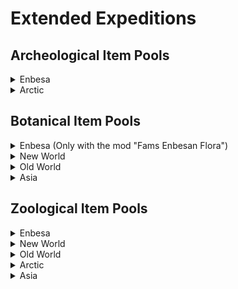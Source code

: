 # Extended Expeditions

## Archeological Item Pools

<details>
  <summary>Enbesa</summary>

- Common/Uncommon

  - <img src="./doc/archeological/icon_ring.png" width="20" /> Bovine Ivory Ring
  - <img src="./doc/archeological/icon_necklace.png" width="20" /> Arabesque Trinkets
  - <img src="./doc/archeological/icon_mask.png" width="20" /> Painted Mask
  - <img src="./doc/archeological/icon_figure.png" width="20" /> Animal Figure
  - <img src="./doc/archeological/icon_book.png" width="20" /> Glory of Kings

- Rare

  - <img src="./doc/archeological/icon_lion.png" width="20" /> Lion of Selamawi
  - <img src="./doc/archeological/icon_phemba.png" width="20" /> Mother and Child Figure
  - <img src="./doc/archeological/icon_terracota.png" width="20" /> Striking Terracotta Figure
  - <img src="./doc/archeological/icon_obelix.png" width="20" /> Arksum Obelisk
  - <img src="./doc/archeological/icon_souvenir.png" width="20" /> Masu Masu's Trinket
  - <img src="./doc/archeological/icon_map.png" width="20" /> Masu's Mapamundi
  - <img src="./doc/archeological/icon_carving.png" width="20" /> Intricate Baked Mud Tile

</details>
<details>
    <summary>Arctic</summary>

- Rare

  - <img src="./doc/archeological/icon_security.png" width="20" /> Collection Of Lost Expedition Relics
  - <img src="./doc/archeological/icon_scroll.png" width="20" /> Heimskringla
  - <img src="./doc/archeological/icon_model_1.png" width="20" /> Inunnguaq Inuksuk
  - <img src="./doc/archeological/icon_model_2.png" width="20" /> Pirujaqarvik Inuksuk
  - <img src="./doc/archeological/icon_toy.png" width="20" /> Toy Qamutiik

</details>

## Botanical Item Pools

<details>
  <summary>Enbesa (Only with the mod "Fams Enbesan Flora")</summary>

- Common/Uncommon

  - <img src="./doc/botanical/icon_wanzaberries.png" width="20" /> Old Wanza Tree
  - <img src="./doc/botanical/icon_frankincense.png" width="20" /> Frankincense
  - <img src="./doc/botanical/icon_gazania.png" width="20" /> Gazania
  - <img src="./doc/botanical/icon_periwinkle.png" width="20" /> Cape Periwinkle

- Rare

  - <img src="./doc/botanical/icon_lionsear.png" width="20" /> Lion's Ear
  - <img src="./doc/botanical/icon_aloe.png" width="20" /> Aloe
  - <img src="./doc/botanical/icon_custardapple.png" width="20" /> Wild Custard Apple
  - <img src="./doc/botanical/icon_spurflower.png" width="20" /> Spur Flower
  - <img src="./doc/botanical/icon_ironwoodolive.png" width="20" /> Ironwood Olive Tree
  - <img src="./doc/botanical/icon_moringa.png" width="20" /> Moringa Tree

</details>

<details>
  <summary>New World</summary>

- Common/Uncommon

  - <img src="./doc/botanical/icon_coco_tree.png" width="20" /> Coconut Palm
  - <img src="./doc/botanical/icon_hevea.png" width="20" /> Hevea Tree
  - <img src="./doc/botanical/icon_palm_tree.png" width="20" /> Royal Palm
  - <img src="./doc/botanical/icon_sea_lavender.png" width="20" /> Sea-lavender
  - <img src="./doc/botanical/item_pillar_coral.png" width="20" /> Pillar Coral
  - <img src="./doc/botanical/icon_staghorn_coral.png" width="20" /> Staghorn Coral

- Rare

  - <img src="./doc/botanical/icon_great_star_coral.png" width="20" /> Great Star Coral
  - <img src="./doc/botanical/icon_star_bright_lotus.png" width="20" /> Yellow Lotus
  - <img src="./doc/botanical/icon_guayacan_de_manizales.png" width="20" /> Guayacan de Manizales
  - <img src="./doc/botanical/icon_giant_water_lily.png" width="20" /> Giant Water Lily
  - <img src="./doc/botanical/item_metaxya.png" width="20" /> Metaxya Farn
  - <img src="./doc/botanical/icon_purple_pitcher.png" width="20" /> Purple Pitcher Plant
  - <img src="./doc/botanical/icon_frailejones.png" width="20" /> Espeletia
  - <img src="./doc/botanical/icon_queen_of_andes.png" width="20" /> Queen of the Andes
  - <img src="./doc/botanical/icon_lianas.png" width="20" /> Sea Heart Liana

</details>

<details>
  <summary>Old World</summary>

- Common/Uncommon

  - <img src="./doc/botanical/icon_reeds.png" width="20" /> Common Reed
  - <img src="./doc/botanical/icon_rocky_mountain_fir.png" width="20" /> Subalpine Fir
  - <img src="./doc/botanical/icon_foxglove.png" width="20" /> Foxglove
  - <img src="./doc/botanical/icon_dandelion.png" width="20" /> Dandelion
  - <img src="./doc/botanical/icon_peppermint.png" width="20" /> Peppermint
  - <img src="./doc/botanical/icon_hemp.png" width="20" /> Hemp
  - <img src="./doc/botanical/icon_poppy.png" width="20" /> Poopy
  - <img src="./doc/botanical/icon_saxifraga.png" width="20" /> Purple Saxifage
  - <img src="./doc/botanical/icon_lilies.png" width="20" /> Water Lily
  - <img src="./doc/botanical/icon_salvia.png" width="20" /> Meadow Sage

</details>

<details>
  <summary>Asia</summary>

- Common/Uncommon

  - <img src="./doc/botanical/icon_vines.png" width="20" /> Morning Glory
  - <img src="./doc/botanical/icon_cherry_blossom.png" width="20" /> Oriental Cherry
  - <img src="./doc/botanical/icon_rhododendron.png" width="20" /> Rhododendron
  - <img src="./doc/botanical/item_papyrus.png" width="20" /> Papyrus
  - <img src="./doc/botanical/item_water_hyacinth.png" width="20" /> Water Hyacinth
  - <img src="./doc/botanical/icon_downy_jasmine.png" width="20" /> Star Jasmine
  - <img src="./doc/botanical/icon_magnolia_champaca.png" width="20" /> Champak
  - <img src="./doc/botanical/icon_tulsi.png" width="20" /> Tulsi

</details>

## Zoological Item Pools

<details>
  <summary>Enbesa</summary>

- Common/Uncommon

  - <img src="./doc/zoological/icon_dromedary.png" width="20" /> Dromedary
  - <img src="./doc/zoological/icon_enbesan_wolf.png" width="20" /> Enbesan Wolf
  - <img src="./doc/zoological/icon_bale_two_horned_chameleon.png" width="20" /> Two-Horned Chameleon
  - <img src="./doc/zoological/icon_zebra.png" width="20" /> Imperial Zebra
  - <img src="./doc/zoological/icon_wild_dog.png" width="20" /> Wild Dog
  - <img src="./doc/zoological/icon_spider.png" width="20" /> Curly-Hair Tarantula
  - <img src="./doc/zoological/icon_ostrich.png" width="20" /> Ostrich
  - <img src="./doc/zoological/icon_flamingo.png" width="20" /> Flamingo

- Rare

  - <img src="./doc/zoological/icon_grey_crowned_crane.png" width="20" /> Grey Crowned Crane
  - <img src="./doc/zoological/icon_mountain_nyala.png" width="20" /> Mountain Nyala
  - <img src="./doc/zoological/icon_oryx.png" width="20" /> Oryxe
  - <img src="./doc/zoological/icon_spotted_hyena.png" width="20" /> Spotted Hyena
  - <img src="./doc/zoological/icon_wildebeest.png" width="20" /> Wildebeest
  - <img src="./doc/zoological/icon_impala.png" width="20" /> Impala
  - <img src="./doc/zoological/icon_caracal.png" width="20" /> Caracal
  - <img src="./doc/zoological/icon_fennec.png" width="20" /> Feccec
  - <img src="./doc/zoological/icon_scorpion.png" width="20" /> Emperor Scorpion
  - <img src="./doc/zoological/icon_snake.png" width="20" /> Spitting Cobra
  - <img src="./doc/zoological/icon_bat_eared_fennec.png" width="20" /> Bat-Eared Fennec

</details>

<details>
  <summary>New World</summary>

- Common/Uncommon

  - <img src="./doc/zoological/icon_mantaray.png" width="20" /> Manta Ray
  - <img src="./doc/zoological/icon_lionfish.png" width="20" /> Lionfish
  - <img src="./doc/zoological/icon_seahorses.png" width="20" /> Seahorses
  - <img src="./doc/zoological/icon_turtle.png" width="20" /> Green Turtle
  - <img src="./doc/zoological/icon_alpacca.png" width="20" /> Alpaca
  - <img src="./doc/zoological/icon_vulture_ver2.png" width="20" /> Condor

- Rare

  - <img src="./doc/zoological/icon_dolphin.png" width="20" /> Bottlenose Dolphin
  - <img src="./doc/zoological/icon_balloonfish.png" width="20" /> Balloon Fish
  - <img src="./doc/zoological/icon_black_cockatoo.png" width="20" /> Glossy Black Cockatoo
  - <img src="./doc/zoological/icon_puma.png" width="20" /> Puma
  - <img src="./doc/zoological/icon_jaguar.png" width="20" /> Jaguar
  - <img src="./doc/zoological/icon_pelican.png" width="20" /> Pelican
  - <img src="./doc/zoological/icon_black_caiman.png" width="20" /> Black Caiman

</details>

<details>
  <summary>Old World</summary>

- Common/Uncommon

  - <img src="./doc/zoological/icon_pigs.png" width="20" /> Domestic Pig
  - <img src="./doc/zoological/icon_chicken.png" width="20" /> Chicken
  - <img src="./doc/zoological/icon_horse.png" width="20" /> Horse
  - <img src="./doc/zoological/icon_cattle.png" width="20" /> Cattle
  - <img src="./doc/zoological/icon_sheep.png" width="20" /> Sheap
  - <img src="./doc/zoological/icon_goat.png" width="20" /> Goat
  - <img src="./doc/zoological/icon_brown_bear.png" width="20" /> Brown Bear
  - <img src="./doc/zoological/icon_black_bear.png" width="20" /> Black Bear

- Rare

  - <img src="./doc/zoological/icon_blob_fish.png" width="20" /> Blobfish
  - <img src="./doc/zoological/icon_helmet_jellyfish.png" width="20" /> Helmet Jellyfish
  - <img src="./doc/zoological/icon_orca.png" width="20" /> Orca
  - <img src="./doc/zoological/icon_swordfish.png" width="20" /> Swordfish
  - <img src="./doc/zoological/icon_elk.png" width="20" /> Elk

</details>

<details>
    <summary>Arctic</summary>

- Rare

  - <img src="./doc/zoological/icon_arctic_wolf.png" width="20" /> Arctic Wolf
  - <img src="./doc/zoological/icon_musk_oxen.png" width="20" /> Musk Ox
  - <img src="./doc/zoological/icon_reindeer.png" width="20" /> Boreal Carobou

</details>

<details>
  <summary>Asia</summary>

- Common/Uncommon

  - <img src="./doc/zoological/icon_chital.png" width="20" /> Chital
  - <img src="./doc/zoological/icon_crocodile.png" width="20" /> Crocodile
  - <img src="./doc/zoological/icon_peacock.png" width="20" /> Peacock
  - <img src="./doc/zoological/icon_waterbuffalo.png" width="20" /> Eastern Water Buffalo

- Rare

  - <img src="./doc/zoological/icon_tiger.png" width="20" /> Tiger
  - <img src="./doc/zoological/icon_glowfish_01.png" width="20" /> Deep-Sea Dragonfish
  - <img src="./doc/zoological/icon_glowfish_02.png" width="20" /> Unknown Luminescent Fish
  - <img src="./doc/zoological/icon_glowfish_03.png" width="20" /> Firefly Squid

</details>
